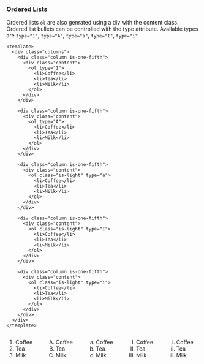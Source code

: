 ### Ordered Lists

Ordered lists `ol` are also genrated using a div with the content class.
Ordered list bullets can be controlled with the type attribute.
Available types are `type="1"`, `type="A"`, `type="a"`, `type="I"`, `type="i"`

<!--code-->

```vue
<template>
  <div class="columns">
    <div class="column is-one-fifth">
      <div class="content">
        <ol type="1">
          <li>Coffee</li>
          <li>Tea</li>
          <li>Milk</li>
        </ol>
      </div>
    </div>

    <div class="column is-one-fifth">
      <div class="content">
        <ol type="A">
          <li>Coffee</li>
          <li>Tea</li>
          <li>Milk</li>
        </ol>
      </div>
    </div>

    <div class="column is-one-fifth">
      <div class="content">
        <ol class="is-light" type="a">
          <li>Coffee</li>
          <li>Tea</li>
          <li>Milk</li>
        </ol>
      </div>
    </div>

    <div class="column is-one-fifth">
      <div class="content">
        <ol class="is-light" type="I">
          <li>Coffee</li>
          <li>Tea</li>
          <li>Milk</li>
        </ol>
      </div>
    </div>

    <div class="column is-one-fifth">
      <div class="content">
        <ol class="is-light" type="i">
          <li>Coffee</li>
          <li>Tea</li>
          <li>Milk</li>
        </ol>
      </div>
    </div>
  </div>
</template>
```

<!--/code-->

<!--example-->

<div class="columns">
  <div class="column is-one-fifth">
    <div class="content">
      <ol type="1">
        <li>Coffee</li>
        <li>Tea</li>
        <li>Milk</li>
      </ol>
    </div>
  </div>
  <div class="column is-one-fifth">
    <div class="content">
      <ol type="A">
        <li>Coffee</li>
        <li>Tea</li>
        <li>Milk</li>
      </ol>
    </div>
  </div>
  <div class="column is-one-fifth">
    <div class="content">
      <ol class="is-light" type="a">
        <li>Coffee</li>
        <li>Tea</li>
        <li>Milk</li>
      </ol>
    </div>
  </div>
  <div class="column is-one-fifth">
    <div class="content">
      <ol class="is-light" type="I">
        <li>Coffee</li>
        <li>Tea</li>
        <li>Milk</li>
      </ol>
    </div>
  </div>
  <div class="column is-one-fifth">
    <div class="content">
      <ol class="is-light" type="i">
        <li>Coffee</li>
        <li>Tea</li>
        <li>Milk</li>
      </ol>
    </div>
  </div>
</div>

<!--/example-->
